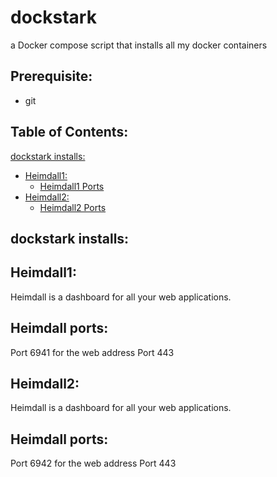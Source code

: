 # dockstark
a Docker compose script that installs all my docker containers 


## Prerequisite:
 - git


## Table of Contents:

[dockstark installs:](#dockstark-installs:)
 - [Heimdall1:](#Heimdall1)
    - [Heimdall1 Ports](#heimdall-ports)
 - [Heimdall2:](#heimdall2)
    - [Heimdall2 Ports](#heimdall-ports-1)










## dockstark installs:

## Heimdall1:

Heimdall is a dashboard for all your web applications.

## Heimdall ports:

Port 6941 for the web address
Port 443

## Heimdall2:

Heimdall is a dashboard for all your web applications.

## Heimdall ports:

Port 6942 for the web address
Port 443

